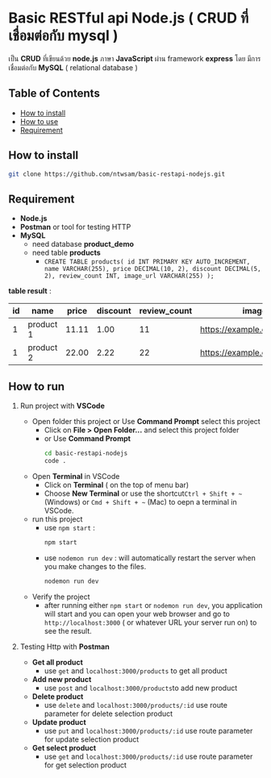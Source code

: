 # Basic RESTful api Node.js ( CRUD ที่เชื่อมต่อกับ mysql )
เป็น **CRUD** ที่เขียนด้วย **node.js** ภาษา **JavaScript** ผ่าน framework  **express** โดย มีการเชื่อมต่อกับ **MySQL** ( relational database ) 

## Table of Contents

 - [How to install](##How%20to%20install)
 - [How to use](##How%20to%20use)
 - [Requirement](##Requirement)

## How to install

``` bash
git clone https://github.com/ntwsam/basic-restapi-nodejs.git
```

## Requirement

 - **Node.js**
 - **Postman** or tool for testing HTTP
 - **MySQL**
	 - need database **product_demo** 
	 - need table **products**
		 - `CREATE TABLE products(
    id INT PRIMARY KEY AUTO_INCREMENT,
    name VARCHAR(255),
    price DECIMAL(10, 2),
    discount DECIMAL(5, 2),
    review_count INT,
    image_url VARCHAR(255)
);
`
	
**table result** :
		 
|id|name|price|discount|review_count|image_url|
|--|------|------|-----------|-------------|-|
| 1 | product 1 | 11.11 | 1.00 | 11 | https://example.com/image5.jpg
| 1 | product 2 | 22.00 | 2.22 | 22 | https://example.com/image2.jpg

## How to run

1. Run project with **VSCode**

	 - Open folder this project or Use **Command Prompt** select this project
		 - Click on **File > Open Folder...**  and select this project folder
		 - or Use **Command Prompt**
			``` bash
			cd basic-restapi-nodejs 
			code .
			```
	 - Open **Terminal** in VSCode
		- Click on **Terminal** ( on the top of menu bar)
		- Choose **New Terminal** or use the shortcut`Ctrl + Shift + ~` (Windows) or `Cmd + Shift + ~` (Mac) to oepn a terminal in VSCode.
	 - run this project
		- use `npm start` :
			``` bash
			npm start
			```
		 - use `nodemon run dev` : will automatically restart the server when you make changes to the files.
			``` bash
			nodemon run dev
			```
	- Verify the project
		- after running either `npm start` or `nodemon run dev`, you application will start and you can open your web browser and go to `http://localhost:3000` ( or whatever URL your server run on) to see the result.

2. Testing Http with **Postman**
	- **Get all product**
		-  use `get` and `localhost:3000/products` to get all product
	- **Add new product**
		- use `post` and `localhost:3000/products`to add new product
	- **Delete product**
		- use `delete` and `localhost:3000/products/:id` use route parameter for delete selection product
	- **Update product**
		- use `put` and `localhost:3000/products/:id` use route parameter for update selection product
	- **Get select product**
		-  use `get` and `localhost:3000/products/:id` use route parameter for get selection product
